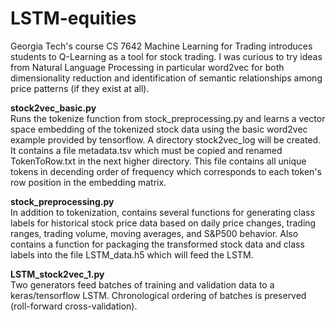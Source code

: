 # LSTM-equities
Georgia Tech's course CS 7642 Machine Learning for Trading introduces students to Q-Learning as a tool for stock trading. I was curious to try ideas from Natural Language Processing in particular word2vec for both dimensionality reduction and identification of semantic relationships among price patterns (if they exist at all).

<strong>stock2vec_basic.py</strong>
<br>Runs the tokenize function from stock_preprocessing.py and learns a vector space embedding of the tokenized stock data using the basic word2vec example provided by tensorflow. A directory stock2vec_log will be created. It contains a file metadata.tsv which must be copied and renamed TokenToRow.txt in the next higher directory. This file contains all unique tokens in decending order of frequency which corresponds to each token's row position in the embedding matrix.

<strong>stock_preprocessing.py</strong>
<br>In addition to tokenization, contains several functions for generating class labels for historical stock price data based on daily price changes, trading ranges, trading volume, moving averages, and S&P500 behavior. Also contains a function for packaging the transformed stock data and class labels into the file LSTM_data.h5 which will feed the LSTM.

<strong>LSTM_stock2vec_1.py</strong>
<br>Two generators feed batches of training and validation data to a keras/tensorflow LSTM. Chronological ordering of batches is preserved (roll-forward cross-validation).
